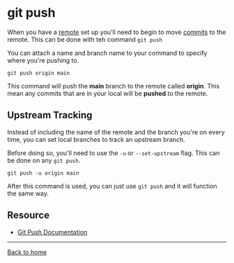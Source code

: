 # git push
When you have a [remote](./REMOTE.md) set up you'll need to begin to move [commits](./COMMIT.md) to the remote.
This can be done with teh command `git push`

You can attach a name and branch name to your command to specify where you're pushing to.

```
git push origin main
```

This command will push the **main** branch to the remote called **origin**.
This mean any commits that are in your local will be **pushed** to the remote.

## Upstream Tracking

Instead of including the name of the remote and the branch you're on every time, you can set local branches to track an upstream branch.

Before doing so, you'll need to use the `-u` or `--set-upstream` flag. This can be done on any `git push`.

```
git push -u origin main
```

After this command is used, you can just use `git push` and it will function the same way.

## Resource

- [Git Push Documentation](https://git-scm.com/docs/git-push)

---

[Back to home](../README.md)